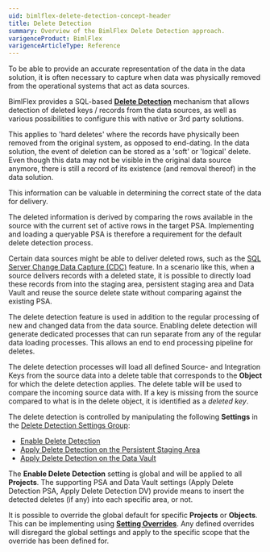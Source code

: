 ```yaml
---
uid: bimlflex-delete-detection-concept-header
title: Delete Detection
summary: Overview of the BimlFlex Delete Detection approach.
varigenceProduct: BimlFlex
varigenceArticleType: Reference
---
```

To be able to provide an accurate representation of the data in the data solution, it is often necessary to capture when data was physically removed from the operational systems that act as data sources.

BimlFlex provides a SQL-based [**Delete Detection**](xref:bimlflex-concepts-delete-detection) mechanism that allows detection of deleted keys / records from the data sources, as well as various possibilities to configure this with native or 3rd party solutions.

This applies to 'hard deletes' where the records have physically been removed from the original system, as opposed to end-dating. In the data solution, the event of deletion can be stored as a 'soft' or 'logical' delete. Even though this data may not be visible in the original data source anymore, there is still a record of its existence (and removal thereof) in the data solution.

This information can be valuable in determining the correct state of the data for delivery.

The deleted information is derived by comparing the rows available in the source with the current set of active rows in the target PSA. Implementing and loading a queryable PSA is therefore a requirement for the default delete detection process.

Certain data sources might be able to deliver deleted rows, such as the [SQL Server Change Data Capture (CDC)](https://docs.microsoft.com/en-us/sql/relational-databases/track-changes/about-change-data-capture-sql-server) feature. In a scenario like this, when a source delivers records with a deleted state, it is possible to directly load these records from into the staging area, persistent staging area and Data Vault and reuse the source delete state without comparing against the existing PSA.

The delete detection feature is used in addition to the regular processing of new and changed data from the data source. Enabling delete detection will generate dedicated processes that can run separate from any of the regular data loading processes. This allows an end to end processing pipeline for deletes.

The delete detection processes will load all defined Source- and Integration Keys from the source data into a delete table that corresponds to the **Object** for which the delete detection applies. The delete table will be used to compare the incoming source data with. If a key is missing from the source compared to what is in the delete object, it is identified as a *deleted key*.

The delete detection is controlled by manipulating the following **Settings** in the [Delete Detection Settings Group](xref:bimlflex-reference-documentation-settings-index#delete-detection):

* [Enable Delete Detection](xref:bimlflex-reference-documentation-setting-DeleteDetectionEnabled)
* [Apply Delete Detection on the Persistent Staging Area](xref:bimlflex-reference-documentation-setting-DeleteDetectionApplyPsa)
* [Apply Delete Detection on the Data Vault](xref:bimlflex-reference-documentation-setting-DeleteDetectionApplyDv)

The **Enable Delete Detection** setting is global and will be applied to all **Projects**. The supporting PSA and Data Vault settings (Apply Delete Detection PSA, Apply Delete Detection DV) provide means to insert the detected deletes (if any) into each specific area, or not.

It is possible to override the global default for specific **Projects** or **Objects**. This can be implementing using [**Setting Overrides**](xref:bimlflex-setting-editor#setting-overrides). Any defined overrides will disregard the global settings and apply to the specific scope that the override has been defined for.
